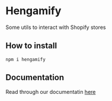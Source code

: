 # Hengamify
Some utils to interact with Shopify stores

## How to install
```
npm i hengamify
```

## Documentation
Read through our documentatin [here](https://mj-the-developer.github.io/hengamify/)
